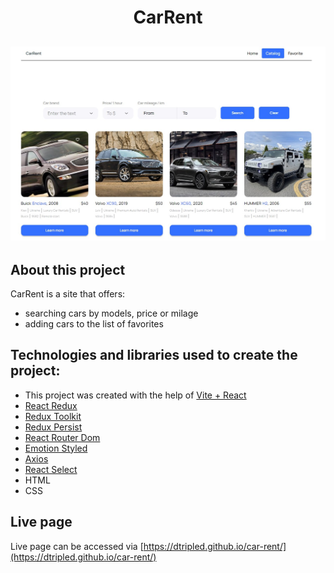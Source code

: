 <h1 align="center">CarRent</h1>
<h2 align="center">

<img src="src/images/banner.jpg">

## About this project

CarRent is a site that offers:

- searching cars by models, price or milage
- adding cars to the list of favorites

## Technologies and libraries used to create the project:

- This project was created with the help of [Vite + React](https://github.com/vitejs/vite)
- [React Redux](https://react-redux.js.org)
- [Redux Toolkit](https://redux-toolkit.js.org)
- [Redux Persist](https://github.com/rt2zz/redux-persist)
- [React Router Dom](https://reactrouter.com/en/main)
- [Emotion Styled](https://emotion.sh/docs/styled)
- [Axios](https://axios-http.com/ru/docs/intro)
- [React Select](https://react-select.com)
- HTML
- CSS

## Live page

Live page can be accessed via [https://dtripled.github.io/car-rent/](https://dtripled.github.io/car-rent/)

